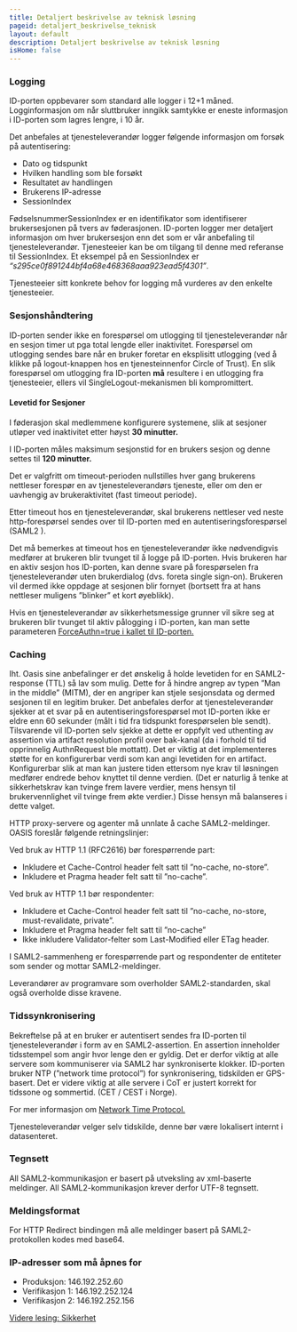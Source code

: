 ```yaml
---
title: Detaljert beskrivelse av teknisk løsning
pageid: detaljert_beskrivelse_teknisk
layout: default
description: Detaljert beskrivelse av teknisk løsning
isHome: false
---
```


### Logging

ID-porten oppbevarer som standard alle logger i 12+1 måned. Logginformasjon om når sluttbruker inngikk samtykke er eneste informasjon i ID-porten som lagres lengre, i 10 år.

Det anbefales at tjenesteleverandør logger følgende informasjon om forsøk på autentisering: 
* Dato og tidspunkt 
* Hvilken handling som ble forsøkt 
* Resultatet av handlingen 
* Brukerens IP-adresse  
* SessionIndex 

FødselsnummerSessionIndex er en identifikator som identifiserer brukersesjonen på tvers av føderasjonen. ID-porten logger mer detaljert informasjon om hver brukersesjon enn det som er vår anbefaling til tjenesteleverandør. Tjenesteeier kan be om tilgang til denne med referanse til SessionIndex. Et eksempel på en SessionIndex er *“s295ce0f891244bf4a68e468368aaa923ead5f4301”*.  

Tjenesteeier sitt konkrete behov for logging må vurderes av den enkelte tjenesteeier.

### Sesjonshåndtering
 
ID-porten sender ikke en forespørsel om utlogging til tjenesteleverandør når en sesjon timer ut pga total lengde eller inaktivitet. Forespørsel om utlogging sendes bare når en bruker foretar en eksplisitt utlogging (ved å klikke på logout-knappen hos en tjenesteinnenfor Circle of Trust). En slik forespørsel om utlogging fra ID-porten **må** resultere i en utlogging fra tjenesteeier, ellers vil SingleLogout-mekanismen bli kompromittert. 
 
#### **Levetid for Sesjoner**
 
I føderasjon skal medlemmene konfigurere systemene, slik at sesjoner utløper ved inaktivitet etter høyst **30 minutter.**
 
I ID-porten måles maksimum sesjonstid for en brukers sesjon og denne settes til **120 minutter.**	

Det er valgfritt om timeout-perioden nullstilles hver gang brukerens nettleser forespør en av tjenesteleverandørs tjeneste, eller om den er uavhengig av brukeraktivitet (fast timeout periode).

Etter timeout hos en tjenesteleverandør, skal brukerens nettleser ved neste http-forespørsel sendes over til ID-porten med en autentiseringsforespørsel (SAML2 <AuthnRequest>).

Det må bemerkes at timeout hos en tjenesteleverandør ikke nødvendigvis medfører at brukeren blir tvunget til å logge på ID-porten. Hvis brukeren har en aktiv sesjon hos ID-porten, kan denne svare på forespørselen fra tjenesteleverandør uten brukerdialog (dvs. foreta single sign-on). Brukeren vil dermed ikke oppdage at sesjonen blir fornyet (bortsett fra at hans nettleser muligens ”blinker” et kort øyeblikk).

Hvis en tjenesteleverandør av sikkerhetsmessige grunner vil sikre seg at brukeren blir tvunget til aktiv pålogging i ID-porten, kan man sette parameteren 
[ForceAuthn=true i kallet til ID-porten.](https://difi.github.io/idporten-integrasjonsguide//3_teknisk_innlogging.html#forceauthn)

### Caching

Iht. Oasis sine anbefalinger er det ønskelig å holde levetiden for en SAML2-response (TTL) så lav som mulig. Dette for å hindre angrep av typen ”Man in the middle” (MITM), der en angriper kan stjele sesjonsdata og dermed sesjonen til en legitim bruker. Det anbefales derfor at tjenesteleverandør sjekker at et svar på en autentiseringsforespørsel mot ID-porten ikke er eldre enn 60 sekunder (målt i tid fra tidspunkt forespørselen ble sendt). Tilsvarende vil ID-porten selv sjekke at dette er oppfylt ved uthenting av assertion via artifact resolution profil over bak-kanal (da i forhold til tid opprinnelig AuthnRequest ble mottatt). Det er viktig at det implementeres støtte for en konfigurerbar verdi som kan angi levetiden for en artifact. Konfigurerbar slik at man kan justere tiden ettersom nye krav til løsningen medfører endrede behov knyttet til denne verdien. (Det er naturlig å tenke at sikkerhetskrav kan tvinge frem lavere verdier, mens hensyn til brukervennlighet vil tvinge frem økte verdier.) Disse hensyn må balanseres i dette valget.

HTTP proxy-servere og agenter må unnlate å cache SAML2-meldinger. OASIS foreslår følgende retningslinjer: 

Ved bruk av HTTP 1.1 (RFC2616) bør forespørrende part: 
* Inkludere et Cache-Control header felt satt til ”no-cache, no-store”. 
* Inkludere et Pragma header felt satt til ”no-cache”. 

Ved bruk av HTTP 1.1 bør respondenter: 
* Inkludere et Cache-Control header felt satt til ”no-cache, no-store, must-revalidate, private”. 
* Inkludere et Pragma header felt satt til ”no-cache” 
* Ikke inkludere Validator-felter som Last-Modified eller ETag header. 

I SAML2-sammenheng er forespørrende part og respondenter de entiteter som sender og mottar SAML2-meldinger.  

Leverandører av programvare som overholder SAML2-standarden, skal også overholde disse kravene. 

### Tidssynkronisering 

Bekreftelse på at en bruker er autentisert sendes fra ID-porten til tjenesteleverandør i form av en SAML2-assertion. En assertion inneholder tidsstempel som angir hvor lenge den er gyldig. Det er derfor viktig at alle servere som kommuniserer via SAML2 har synkroniserte klokker. ID-porten bruker NTP (”network time protocol”) for synkronisering, tidskilden er GPS-basert. Det er videre viktig at alle servere i CoT er justert korrekt for tidssone og sommertid. (CET / CEST i Norge). 

For mer informasjon om [Network Time Protocol.](http://no.wikipedia.org/wiki/Network_Time_Protocol)  

Tjenesteleverandør velger selv tidskilde, denne bør være lokalisert internt i datasenteret.

### Tegnsett 

All SAML2-kommunikasjon er basert på utveksling av xml-baserte meldinger. All SAML2-kommunikasjon krever derfor UTF-8 tegnsett. 

### Meldingsformat 

For HTTP Redirect bindingen må alle meldinger basert på SAML2-protokollen kodes med base64.

### IP-adresser som må åpnes for
* Produksjon: 146.192.252.60
* Verifikasjon 1: 146.192.252.124
* Verifikasjon 2: 146.192.252.156

[Videre lesing: Sikkerhet](https://difi.github.io/idporten-integrasjonsguide//5_sikkerhet.html)
